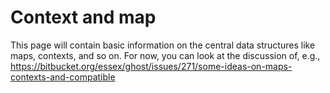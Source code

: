 Context and map
===============


This page will contain basic information on the central data structures like maps, contexts, and so on.
For now, you can look at the discussion of, e.g., https://bitbucket.org/essex/ghost/issues/271/some-ideas-on-maps-contexts-and-compatible

